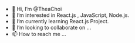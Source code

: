 - 👋 Hi, I’m @TheaChoi
- 👀 I’m interested in React.js , JavaScript, Node.js.
- 🌱 I’m currently learning React.js Project.
- 💞️ I’m looking to collaborate on ...
- 📫 How to reach me ...

<!---
TheaChoi/TheaChoi is a ✨ special ✨ repository because its `README.md` (this file) appears on your GitHub profile.
You can click the Preview link to take a look at your changes.
--->
